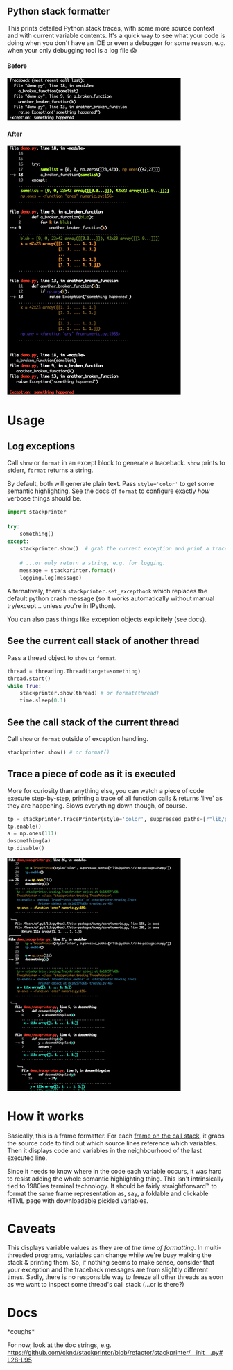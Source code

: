 ## Python stack formatter

This prints detailed Python stack traces, with some more source context and with current variable contents. It's a quick way to see what your code is doing when you don't have an IDE or even a debugger for some reason, e.g. when your only debugging tool is a log file 😱

#### Before
<img src="tb_before.png" width="400">

#### After
<img src="tb_after.png" width="400">

# Usage

## Log exceptions
Call `show` or `format` in an except block to generate a traceback. `show` prints to stderr, `format` returns a string.

By default, both will generate plain text. Pass `style='color'` to get some semantic highlighting. See the docs of `format` to configure exactly _how_ verbose things should be.

```python
import stackprinter

try:
    something()
except:
    stackprinter.show()  # grab the current exception and print a traceback to stderr

    # ...or only return a string, e.g. for logging.
    message = stackprinter.format()
    logging.log(message)
```
Alternatively, there's `stackprinter.set_excepthook` which replaces the default python crash message (so it works automatically without manual try/except... unless you're in IPython).

You can also pass things like exception objects explicitely (see docs).

## See the current call stack of another thread
Pass a thread object to `show` or `format`.

```python
thread = threading.Thread(target=something)
thread.start()
while True:
    stackprinter.show(thread) # or format(thread)
    time.sleep(0.1)
```

## See the call stack of the current thread
Call `show` or `format` outside of exception handling.

```python
stackprinter.show() # or format()
```

## Trace a piece of code as it is executed

More for curiosity than anything else, you can watch a piece of code execute step-by-step, printing a trace of all function calls & returns 'live' as they are happening. Slows everything down though, of course.
```python
tp = stackprinter.TracePrinter(style='color', suppressed_paths=[r"lib/python.*/site-packages/numpy"])
tp.enable()
a = np.ones(111)
dosomething(a)
tp.disable()
```

<img src="trace.png" width="400">

# How it works

Basically, this is a frame formatter. For each [frame on the call stack](https://en.wikipedia.org/wiki/Call_stack), it grabs the source code to find out which source lines reference which variables. Then it displays code and variables in the neighbourhood of the last executed line.

Since it needs to know where in the code each variable occurs, it was hard to resist adding the whole semantic highlighting thing. This isn't intrinsically tied to 1980ies terminal technology. It should be fairly straightforward™ to format the same frame representation as, say, a foldable and clickable HTML page with downloadable pickled variables.

# Caveats

This displays variable values as they are _at the time of formatting_. In
multi-threaded programs, variables can change while we're busy walking
the stack & printing them. So, if nothing seems to make sense, consider that
your exception and the traceback messages are from slightly different times.
Sadly, there is no responsible way to freeze all other threads as soon
as we want to inspect some thread's call stack (...or is there?)

# Docs

\*coughs\*

For now, look at the doc strings, e.g. https://github.com/cknd/stackprinter/blob/refactor/stackprinter/__init__.py#L28-L95
